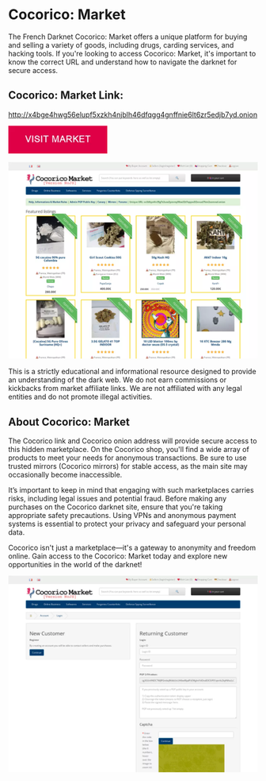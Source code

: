 # Cocorico: Market
The French Darknet Cocorico: Market offers a unique platform for buying and selling a variety of goods, including drugs, carding services, and hacking tools. If you're looking to access Cocorico: Market, it's important to know the correct URL and understand how to navigate the darknet for secure access.

## Cocorico: Market Link:

http://x4bge4hwg56elupf5xzkh4njblh46dfqgg4gnffnie6lt6zr5edjb7yd.onion

[<img src="/assets/restpresgek.webp" width="200">](http://x4bge4hwg56elupf5xzkh4njblh46dfqgg4gnffnie6lt6zr5edjb7yd.onion)

<a href="http://x4bge4hwg56elupf5xzkh4njblh46dfqgg4gnffnie6lt6zr5edjb7yd.onion"><img src="/assets/rieviro.webp" alt="image" style="max-width: 100%;"><a>

This is a strictly educational and informational resource designed to provide an understanding of the dark web. We do not earn commissions or kickbacks from market affiliate links. We are not affiliated with any legal entities and do not promote illegal activities.

## About Cocorico: Market

The Cocorico link and Cocorico onion address will provide secure access to this hidden marketplace. On the Cocorico shop, you'll find a wide array of products to meet your needs for anonymous transactions. Be sure to use trusted mirrors (Cocorico mirrors) for stable access, as the main site may occasionally become inaccessible.

It’s important to keep in mind that engaging with such marketplaces carries risks, including legal issues and potential fraud. Before making any purchases on the Cocorico darknet site, ensure that you're taking appropriate safety precautions. Using VPNs and anonymous payment systems is essential to protect your privacy and safeguard your personal data.

Cocorico isn't just a marketplace—it's a gateway to anonymity and freedom online. Gain access to the Cocorico: Market today and explore new opportunities in the world of the darknet!

<a href="http://x4bge4hwg56elupf5xzkh4njblh46dfqgg4gnffnie6lt6zr5edjb7yd.onion"><img src="/assets/dasthewalg.webp" alt="image" style="max-width: 100%;"><a>